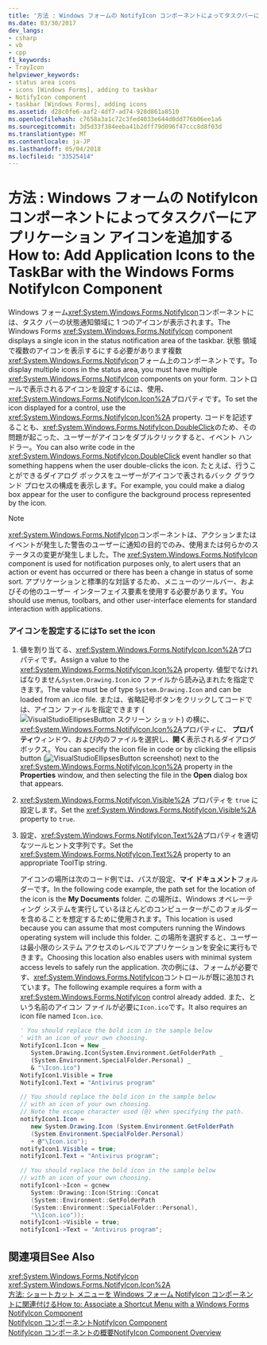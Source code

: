 ```yaml
---
title: '方法 : Windows フォームの NotifyIcon コンポーネントによってタスクバーにアプリケーション アイコンを追加する'
ms.date: 03/30/2017
dev_langs:
- csharp
- vb
- cpp
f1_keywords:
- TrayIcon
helpviewer_keywords:
- status area icons
- icons [Windows Forms], adding to taskbar
- NotifyIcon component
- taskbar [Windows Forms], adding icons
ms.assetid: d28c0fe6-aaf2-4df7-ad74-928d861a8510
ms.openlocfilehash: c7658a3a1c72c3fed4033e644d0dd776b06ee1a6
ms.sourcegitcommit: 3d5d33f384eeba41b2dff79d096f47ccc8d8f03d
ms.translationtype: MT
ms.contentlocale: ja-JP
ms.lasthandoff: 05/04/2018
ms.locfileid: "33525414"
---
```

# <a name="how-to-add-application-icons-to-the-taskbar-with-the-windows-forms-notifyicon-component"></a><span data-ttu-id="ae248-102">方法 : Windows フォームの NotifyIcon コンポーネントによってタスクバーにアプリケーション アイコンを追加する</span><span class="sxs-lookup"><span data-stu-id="ae248-102">How to: Add Application Icons to the TaskBar with the Windows Forms NotifyIcon Component</span></span>
<span data-ttu-id="ae248-103">Windows フォーム<xref:System.Windows.Forms.NotifyIcon>コンポーネントには、タスク バーの状態通知領域に 1 つのアイコンが表示されます。</span><span class="sxs-lookup"><span data-stu-id="ae248-103">The Windows Forms <xref:System.Windows.Forms.NotifyIcon> component displays a single icon in the status notification area of the taskbar.</span></span> <span data-ttu-id="ae248-104">状態 領域で複数のアイコンを表示するにする必要があります複数<xref:System.Windows.Forms.NotifyIcon>フォーム上のコンポーネントです。</span><span class="sxs-lookup"><span data-stu-id="ae248-104">To display multiple icons in the status area, you must have multiple <xref:System.Windows.Forms.NotifyIcon> components on your form.</span></span> <span data-ttu-id="ae248-105">コントロールで表示されるアイコンを設定するには、使用、<xref:System.Windows.Forms.NotifyIcon.Icon%2A>プロパティです。</span><span class="sxs-lookup"><span data-stu-id="ae248-105">To set the icon displayed for a control, use the <xref:System.Windows.Forms.NotifyIcon.Icon%2A> property.</span></span> <span data-ttu-id="ae248-106">コードを記述することも、<xref:System.Windows.Forms.NotifyIcon.DoubleClick>のため、その問題が起こった、ユーザーがアイコンをダブルクリックすると、イベント ハンドラー。</span><span class="sxs-lookup"><span data-stu-id="ae248-106">You can also write code in the <xref:System.Windows.Forms.NotifyIcon.DoubleClick> event handler so that something happens when the user double-clicks the icon.</span></span> <span data-ttu-id="ae248-107">たとえば、行うことができるダイアログ ボックスをユーザーがアイコンで表されるバック グラウンド プロセスの構成を表示します。</span><span class="sxs-lookup"><span data-stu-id="ae248-107">For example, you could make a dialog box appear for the user to configure the background process represented by the icon.</span></span>  
  
> [!NOTE]
>  <span data-ttu-id="ae248-108"><xref:System.Windows.Forms.NotifyIcon>コンポーネントは、アクションまたはイベントが発生した警告のユーザーに通知の目的でのみ、使用または何らかのステータスの変更が発生しました。</span><span class="sxs-lookup"><span data-stu-id="ae248-108">The <xref:System.Windows.Forms.NotifyIcon> component is used for notification purposes only, to alert users that an action or event has occurred or there has been a change in status of some sort.</span></span> <span data-ttu-id="ae248-109">アプリケーションと標準的な対話するため、メニューのツールバー、およびその他のユーザー インターフェイス要素を使用する必要があります。</span><span class="sxs-lookup"><span data-stu-id="ae248-109">You should use menus, toolbars, and other user-interface elements for standard interaction with applications.</span></span>  
  
### <a name="to-set-the-icon"></a><span data-ttu-id="ae248-110">アイコンを設定するには</span><span class="sxs-lookup"><span data-stu-id="ae248-110">To set the icon</span></span>  
  
1.  <span data-ttu-id="ae248-111">値を割り当てる、<xref:System.Windows.Forms.NotifyIcon.Icon%2A>プロパティです。</span><span class="sxs-lookup"><span data-stu-id="ae248-111">Assign a value to the <xref:System.Windows.Forms.NotifyIcon.Icon%2A> property.</span></span> <span data-ttu-id="ae248-112">値型でなければなりません`System.Drawing.Icon`.ico ファイルから読み込まれたを指定できます。</span><span class="sxs-lookup"><span data-stu-id="ae248-112">The value must be of type `System.Drawing.Icon` and can be loaded from an .ico file.</span></span> <span data-ttu-id="ae248-113">または、省略記号ボタンをクリックしてコードでは、アイコン ファイルを指定できます (![VisualStudioEllipsesButton スクリーン ショット](../../../../docs/framework/winforms/media/vbellipsesbutton.png "vbEllipsesButton")) の横に、<xref:System.Windows.Forms.NotifyIcon.Icon%2A>プロパティに、 **プロパティ**ウィンドウ、および内のファイルを選択し、**開く**表示されるダイアログ ボックス。</span><span class="sxs-lookup"><span data-stu-id="ae248-113">You can specify the icon file in code or by clicking the ellipsis button (![VisualStudioEllipsesButton screenshot](../../../../docs/framework/winforms/media/vbellipsesbutton.png "vbEllipsesButton")) next to the <xref:System.Windows.Forms.NotifyIcon.Icon%2A> property in the **Properties** window, and then selecting the file in the **Open** dialog box that appears.</span></span>  
  
2.  <span data-ttu-id="ae248-114"><xref:System.Windows.Forms.NotifyIcon.Visible%2A> プロパティを `true` に設定します。</span><span class="sxs-lookup"><span data-stu-id="ae248-114">Set the <xref:System.Windows.Forms.NotifyIcon.Visible%2A> property to `true`.</span></span>  
  
3.  <span data-ttu-id="ae248-115">設定、<xref:System.Windows.Forms.NotifyIcon.Text%2A>プロパティを適切なツールヒント文字列です。</span><span class="sxs-lookup"><span data-stu-id="ae248-115">Set the <xref:System.Windows.Forms.NotifyIcon.Text%2A> property to an appropriate ToolTip string.</span></span>  
  
     <span data-ttu-id="ae248-116">アイコンの場所は次のコード例では、パスが設定、**マイ ドキュメント**フォルダーです。</span><span class="sxs-lookup"><span data-stu-id="ae248-116">In the following code example, the path set for the location of the icon is the **My Documents** folder.</span></span> <span data-ttu-id="ae248-117">この場所は、Windows オペレーティング システムを実行しているほとんどのコンピューターがこのフォルダーを含めることを想定するために使用されます。</span><span class="sxs-lookup"><span data-stu-id="ae248-117">This location is used because you can assume that most computers running the Windows operating system will include this folder.</span></span> <span data-ttu-id="ae248-118">この場所を選択すると、ユーザーは最小限のシステム アクセスのレベルでアプリケーションを安全に実行もできます。</span><span class="sxs-lookup"><span data-stu-id="ae248-118">Choosing this location also enables users with minimal system access levels to safely run the application.</span></span> <span data-ttu-id="ae248-119">次の例には、フォームが必要です、<xref:System.Windows.Forms.NotifyIcon>コントロールが既に追加されています。</span><span class="sxs-lookup"><span data-stu-id="ae248-119">The following example requires a form with a <xref:System.Windows.Forms.NotifyIcon> control already added.</span></span> <span data-ttu-id="ae248-120">また、という名前のアイコン ファイルが必要に`Icon.ico`です。</span><span class="sxs-lookup"><span data-stu-id="ae248-120">It also requires an icon file named `Icon.ico`.</span></span>  
  
    ```vb  
    ' You should replace the bold icon in the sample below  
    ' with an icon of your own choosing.  
    NotifyIcon1.Icon = New _   
       System.Drawing.Icon(System.Environment.GetFolderPath _  
       (System.Environment.SpecialFolder.Personal) _  
       & "\Icon.ico")  
    NotifyIcon1.Visible = True  
    NotifyIcon1.Text = "Antivirus program"  
    ```  
  
    ```csharp  
    // You should replace the bold icon in the sample below  
    // with an icon of your own choosing.  
    // Note the escape character used (@) when specifying the path.  
    notifyIcon1.Icon =   
       new System.Drawing.Icon (System.Environment.GetFolderPath  
       (System.Environment.SpecialFolder.Personal)  
       + @"\Icon.ico");  
    notifyIcon1.Visible = true;  
    notifyIcon1.Text = "Antivirus program";  
    ```  
  
    ```cpp  
    // You should replace the bold icon in the sample below  
    // with an icon of your own choosing.  
    notifyIcon1->Icon = gcnew   
       System::Drawing::Icon(String::Concat  
       (System::Environment::GetFolderPath  
       (System::Environment::SpecialFolder::Personal),  
       "\\Icon.ico"));  
    notifyIcon1->Visible = true;  
    notifyIcon1->Text = "Antivirus program";  
    ```  
  
## <a name="see-also"></a><span data-ttu-id="ae248-121">関連項目</span><span class="sxs-lookup"><span data-stu-id="ae248-121">See Also</span></span>  
 <xref:System.Windows.Forms.NotifyIcon>  
 <xref:System.Windows.Forms.NotifyIcon.Icon%2A>  
 [<span data-ttu-id="ae248-122">方法: ショートカット メニューを Windows フォーム NotifyIcon コンポーネントに関連付ける</span><span class="sxs-lookup"><span data-stu-id="ae248-122">How to: Associate a Shortcut Menu with a Windows Forms NotifyIcon Component</span></span>](../../../../docs/framework/winforms/controls/how-to-associate-a-shortcut-menu-with-a-windows-forms-notifyicon-component.md)  
 [<span data-ttu-id="ae248-123">NotifyIcon コンポーネント</span><span class="sxs-lookup"><span data-stu-id="ae248-123">NotifyIcon Component</span></span>](../../../../docs/framework/winforms/controls/notifyicon-component-windows-forms.md)  
 [<span data-ttu-id="ae248-124">NotifyIcon コンポーネントの概要</span><span class="sxs-lookup"><span data-stu-id="ae248-124">NotifyIcon Component Overview</span></span>](../../../../docs/framework/winforms/controls/notifyicon-component-overview-windows-forms.md)
